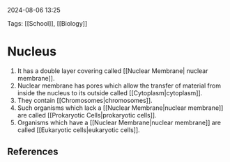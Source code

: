 2024-08-06 13:25

Tags: [[School]], [[Biology]]


# Nucleus
1. It has a double layer covering called [[Nuclear Membrane| nuclear membrane]].
2. Nuclear membrane has pores which allow the transfer of material from inside the nucleus to its outside called [[Cytoplasm|cytoplasm]].
3. They contain [[Chromosomes|chromosomes]].
4. Such organisms which lack a [[Nuclear Membrane|nuclear membrane]] are called [[Prokaryotic Cells|prokaryotic cells]].
5. Organisms which have a [[Nuclear Membrane|nuclear membrane]] are called [[Eukaryotic cells|eukaryotic cells]].


## References